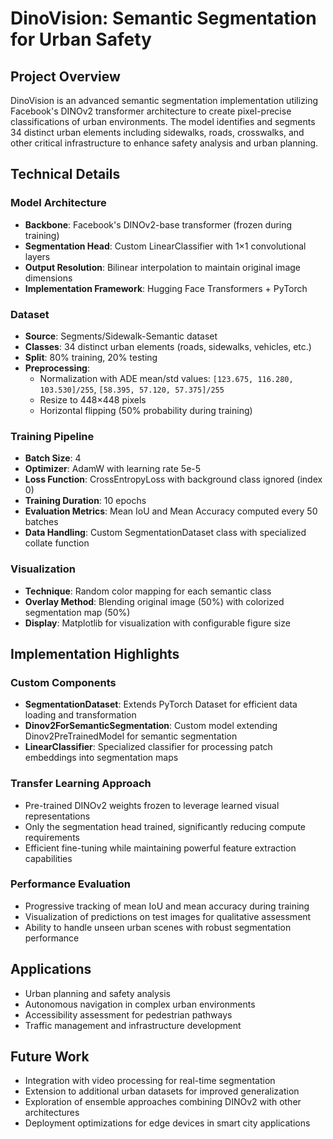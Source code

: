 # DinoVision: Semantic Segmentation for Urban Safety

## Project Overview
DinoVision is an advanced semantic segmentation implementation utilizing Facebook's DINOv2 transformer architecture to create pixel-precise classifications of urban environments. The model identifies and segments 34 distinct urban elements including sidewalks, roads, crosswalks, and other critical infrastructure to enhance safety analysis and urban planning.

## Technical Details

### Model Architecture
- **Backbone**: Facebook's DINOv2-base transformer (frozen during training)
- **Segmentation Head**: Custom LinearClassifier with 1×1 convolutional layers
- **Output Resolution**: Bilinear interpolation to maintain original image dimensions
- **Implementation Framework**: Hugging Face Transformers + PyTorch

### Dataset
- **Source**: Segments/Sidewalk-Semantic dataset
- **Classes**: 34 distinct urban elements (roads, sidewalks, vehicles, etc.)
- **Split**: 80% training, 20% testing
- **Preprocessing**: 
  - Normalization with ADE mean/std values: `[123.675, 116.280, 103.530]/255`, `[58.395, 57.120, 57.375]/255`
  - Resize to 448×448 pixels
  - Horizontal flipping (50% probability during training)

### Training Pipeline
- **Batch Size**: 4
- **Optimizer**: AdamW with learning rate 5e-5
- **Loss Function**: CrossEntropyLoss with background class ignored (index 0)
- **Training Duration**: 10 epochs
- **Evaluation Metrics**: Mean IoU and Mean Accuracy computed every 50 batches
- **Data Handling**: Custom SegmentationDataset class with specialized collate function

### Visualization
- **Technique**: Random color mapping for each semantic class
- **Overlay Method**: Blending original image (50%) with colorized segmentation map (50%)
- **Display**: Matplotlib for visualization with configurable figure size

## Implementation Highlights

### Custom Components
- **SegmentationDataset**: Extends PyTorch Dataset for efficient data loading and transformation
- **Dinov2ForSemanticSegmentation**: Custom model extending Dinov2PreTrainedModel for semantic segmentation
- **LinearClassifier**: Specialized classifier for processing patch embeddings into segmentation maps

### Transfer Learning Approach
- Pre-trained DINOv2 weights frozen to leverage learned visual representations
- Only the segmentation head trained, significantly reducing compute requirements
- Efficient fine-tuning while maintaining powerful feature extraction capabilities

### Performance Evaluation
- Progressive tracking of mean IoU and mean accuracy during training
- Visualization of predictions on test images for qualitative assessment
- Ability to handle unseen urban scenes with robust segmentation performance

## Applications
- Urban planning and safety analysis
- Autonomous navigation in complex urban environments
- Accessibility assessment for pedestrian pathways
- Traffic management and infrastructure development

## Future Work
- Integration with video processing for real-time segmentation
- Extension to additional urban datasets for improved generalization
- Exploration of ensemble approaches combining DINOv2 with other architectures
- Deployment optimizations for edge devices in smart city applications
